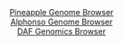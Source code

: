 <div id="Pineapple_Genome_Browser" align="center">
  <a href="https://igv.org/app/?sessionURL=blob:zZJdb9owFIb_i6VWmxQSOyHkQ6om.sXaUgalgbVVFZnECR6OHWxDKIj_Pq_atJtOKhebJvnCPjr2ed_Xzw6siVRUcBAD10a.jRCwgJqLZoyrmpEBrogCcYGZIhaQpCCS8IyAeAcKrDRO7vrm5lzrWsWOQ3XdqjAvha08G1d4KzhulJ2JyjkTjOGZkFgLqZxTidfCoeW61ZAZrmvbzPZs38mxxg5m9VxwJZya8DJtzHvpr1JaEi4qklYrpumrgNToMRpzu8CfutNxN8uIUjfk5So_6d5cdSfeRfLY65w9Jl8.T5PO9HhMS471SpKT5Xkhtsvb276fP8L7du_IvRwv3WUFR_2JOPLOjy82NZVEnaAAhV7QRn5ooqE8J5v_ybVZ9EDn.fVDKe8yHC6M597FAw9PGzrYfHsYsiR803kE9hZgIlsZFkA2l0GMoOXBjuW7ndaPLQotCCOTjxQUxE_PFtASZwvT_rQD.qU2xABFlqtXeCwgZE4kiFsRhAGKItdvB20YRWhv7cBKsr8X7mVyFwXQ7bpuJy0o0wbnPFW8Vjbm3F5nhV1uD0yTbweDTCWnEo3OFxP29ZIMtHsdiCYb_SFLC5jRrx9ojL5H0T_h7j1CbD07FDZvMjSULef3xUotNrQX3obVsBmEY1.aevNWRB1oDB8WTyFkhbXpNxVz_EncGkuKuTaFNVV0RhnVL1OTpGhAjFzPgAsywYQhEchy9gFa0EI._PgbUG__vP8O">Pineapple Genome Browser</a>
</div>
<div id="Alphonso_Genome_Browser" align="center">
  <a href="https://igv.org/app/?sessionURL=blob:zZJda9swFIb_i6BlA8eW7DiuDWW4qdOFlBby0aQtxci27Gi1JUeS7TQh_31a2NjNCs3FxkAX0kEf73n07EFLhKScgQDYJnJNhIAB5Jp3M1zVJbnDFZEgyHEpiQEEyYkgLCUg2IMcS4UX01t9cq1ULQPLoqruVZgV3JSOiSu84wx30kx5ZQ15WeKEC6y4kNaVwC23aNH2OpLgujb1247pWhlW2MJlveZMcqsmrIg7fV_8qxQXhPGKxFVTKnoMEOs8OmNm5vhLuJyFaUqknJC3cXYZTsbhgxMtnm4Gw6fF_dflYrA8n9GCYdUIcrlZjJJyxf3tnTudDzdkEmWrcN75Tf545lyfR9uaCiIvkYcuHK.PXFuDoSwj2_.pZz3oiX3X4rVsvWjX0RxF7My.su..0dHTejKZwfE7nR8MUPK00SaAdC28AEHDgQPDtQe9H1N0YUDoaz6CUxA8vxhACZy.6u3Pe6Deau0LkGTTHNUxABcZESDo.RB6yPdtt._1oe.jg7EHjSj_HtzRYup70A5texDntFRa5iyWrJYmZsxs09wsdifSvJHDe7m6fYVhmF48kuvhQ7LRTGXzOLWjP9J0NAH9.PELdasfyfRPzPtIEFMlp.o27nZMbQrhROl27p7ZI3fXz253elKsBrh4F9FpeHIuKqz0fl3Ry5_OtVhQzJQutFTShJZUvS01Sd6BANmOVhekvOTaRSCK5BM0oIFc.Pm3os7h5fAd">Alphonso Genome Browser</a>
</div>


<div id="DAF_Genomics_Browser" align="center">
  <a href="https://igv.org/app/?sessionURL=blob:tZFra9swFIb_iyD95Ktsx7EhDK9N2izNBsm8jJQSVPv4QizJk.SkSch_n_A6BhtlDDqQjiTO5T06zxntQciaMxQjbLmB5brIQLLihxWhbQMfCQWJ4oI0EgwkoAABLAMUn1FBpCLp8l5nVkq1MrbtnBRmCYzTOpOW9CzSmpJ3qgIdamKLUHLijByklXGqgxWxSdNWnElukywDKU3HboGV2wPR5qdv25eELe0aVfeqW92Ebiy3CqK7rVkOz39p5D8o61W_S9arpM.fw3GWj5P5LPniTdLN7fB6k366W6fD9dWqLhlRnYAx.zArFu5Xb367LNh.WT.Vk5sTLO53dDHwbq4mz20tQI7d0B15oY9xgC4GanjWaQQoq4Qbu74R4pGBfd98uXrBUM9A8BrFD48GUoJkOx3.cEbq2GpQSMK3rmdmIC5yECg2I8cJ3SjCgR_6ThS5F.OMOtG8MclpuoxCBycYD60nQrV.UTf9.LTQn863wvhbZb3_FZMY4Pf7abP5rM_rTpu7oNkrKE_5boCno9FRzF7BZaBXv1dwQYnSrh_PFzik0aoUmPpFx7s8Xr4D">DAF Genomics Browser</a>
</div>
